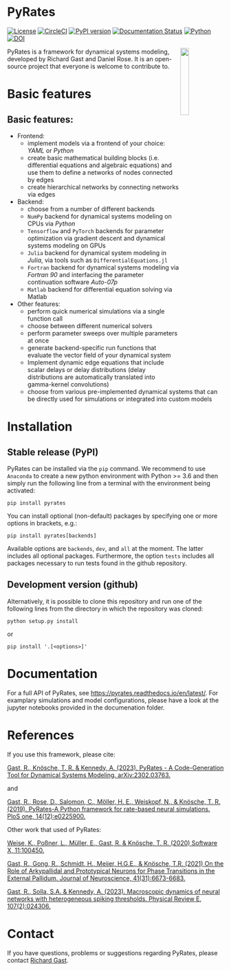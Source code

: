 PyRates
=======

[![License](https://img.shields.io/github/license/pyrates-neuroscience/PyRates.svg)](https://github.com/pyrates-neuroscience/PyRates) 
[![CircleCI](https://circleci.com/gh/pyrates-neuroscience/PyRates/tree/master.svg?style=svg)](https://circleci.com/gh/pyrates-neuroscience/PyRates/tree/master)
[![PyPI version](https://badge.fury.io/py/pyrates.svg)](https://badge.fury.io/py/pyrates)
[![Documentation Status](https://readthedocs.org/projects/pyrates/badge/?version=latest)](https://pyrates.readthedocs.io/en/latest/?badge=latest)
[![Python](https://img.shields.io/pypi/pyversions/pyrates.svg?style=plastic)](https://badge.fury.io/py/pyrates)
[![DOI](https://zenodo.org/badge/162463287.svg)](https://zenodo.org/badge/latestdoi/162463287)

<img src="https://github.com/pyrates-neuroscience/PyRates/blob/master/PyRates_logo_color.png" width="20%" heigth="20%" align="right">

PyRates is a framework for dynamical systems modeling, developed by Richard Gast and Daniel Rose. 
It is an open-source project that everyone is welcome to contribute to.

Basic features
===============

Basic features:
---------------

- Frontend:
   - implement models via a frontend of your choice: *YAML* or *Python*
   - create basic mathematical building blocks (i.e. differential equations and algebraic equations) and use them to define a networks of nodes connected by edges
   - create hierarchical networks by connecting networks via edges
- Backend:
   - choose from a number of different backends
   - `NumPy` backend for dynamical systems modeling on CPUs via *Python*
   - `Tensorflow` and `PyTorch` backends for parameter optimization via gradient descent and dynamical systems modeling on GPUs
   - `Julia` backend for dynamical system modeling in *Julia*, via tools such as `DifferentialEquations.jl`
   - `Fortran` backend for dynamical systems modeling via *Fortran 90* and interfacing the parameter continuation software *Auto-07p*
   - `Matlab` backend for differential equation solving via Matlab
- Other features:
   - perform quick numerical simulations via a single function call
   - choose between different numerical solvers
   - perform parameter sweeps over multiple parameters at once
   - generate backend-specific run functions that evaluate the vector field of your dynamical system
   - Implement dynamic edge equations that include scalar delays or delay distributions (delay distributions are automatically translated into gamma-kernel convolutions)
   - choose from various pre-implemented dynamical systems that can be directly used for simulations or integrated into custom models

Installation
============

Stable release (PyPI)
---------------------

PyRates can be installed via the `pip` command. We recommend to use `Anaconda` to create a new python environment with Python >= 3.6 and then simply run the following line from a terminal with the environment being activated:
```
pip install pyrates
```

You can install optional (non-default) packages by specifying one or more options in brackets, e.g.:
```
pip install pyrates[backends]
```

Available options are `backends`, `dev`, and `all` at the moment. 
The latter includes all optional packages. 
Furthermore, the option `tests` includes all packages necessary to run tests found in the github repository.

Development version (github)
----------------------------

Alternatively, it is possible to clone this repository and run one of the following lines 
from the directory in which the repository was cloned:
```
python setup.py install
```
or
```
pip install '.[<options>]'
```

Documentation
=============

For a full API of PyRates, see https://pyrates.readthedocs.io/en/latest/.
For examplary simulations and model configurations, please have a look at the jupyter notebooks provided in the documenation folder.

References
==========

If you use this framework, please cite:

[Gast, R., Knösche, T. R. & Kennedy, A. (2023). PyRates - A Code-Generation Tool for Dynamical Systems Modeling. arXiv:2302.03763.](https://arxiv.org/abs/2302.03763)

and

[Gast, R., Rose, D., Salomon, C., Möller, H. E., Weiskopf, N., & Knösche, T. R. (2019). PyRates-A Python framework for rate-based neural simulations. PloS one, 14(12):e0225900.](https://doi.org/10.1371/journal.pone.0225900)

Other work that used of PyRates:

[Weise, K., Poßner, L., Müller, E., Gast, R. & Knösche, T. R. (2020) Software X, 11:100450.](https://www.sciencedirect.com/science/article/pii/S2352711020300078)

[Gast, R., Gong, R., Schmidt, H., Meijer, H.G.E., & Knösche, T.R. (2021) On the Role of Arkypallidal and Prototypical Neurons for Phase Transitions in the External Pallidum. Journal of Neuroscience, 41(31):6673-6683.](https://www.jneurosci.org/content/41/31/6673.abstract)

[Gast, R., Solla, S.A. & Kennedy, A. (2023). Macroscopic dynamics of neural networks with heterogeneous spiking thresholds. Physical Review E, 107(2):024306.](https://journals.aps.org/pre/abstract/10.1103/PhysRevE.107.024306)


Contact
=======

If you have questions, problems or suggestions regarding PyRates, please contact [Richard Gast](https://www.richardgast.me).
